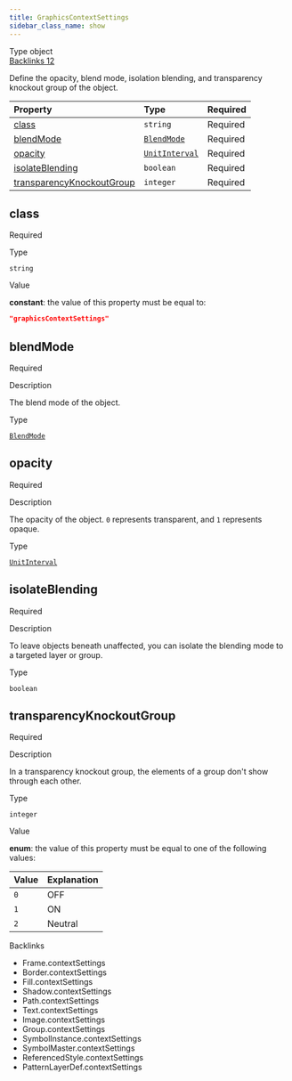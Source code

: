 ```yaml
---
title: GraphicsContextSettings
sidebar_class_name: show
---
```


<div className="section-badges">

<div className="badge type">
        <span className="label">Type</span>
        <span className="value">object</span>
      </div>

<a href="#backlinks" className="badge backlinks">
          <span className="label">Backlinks</span>
          <span className="value">12</span>
        </a>

</div>

Define the opacity, blend mode, isolation blending, and transparency knockout group of the object.

<div className="property-preview">

<div className="property-table">

| Property                                                | Type                                                  | Required                                            |
| :------------------------------------------------------ | :---------------------------------------------------- | :-------------------------------------------------- |
| [class](#class)                                         | `string`                                              | <span className="property-required">Required</span> |
| [blendMode](#blendmode)                                 | [`BlendMode`](/specs/vectorgraphics/blend-mode)       | <span className="property-required">Required</span> |
| [opacity](#opacity)                                     | [`UnitInterval`](/specs/vectorgraphics/unit-interval) | <span className="property-required">Required</span> |
| [isolateBlending](#isolateblending)                     | `boolean`                                             | <span className="property-required">Required</span> |
| [transparencyKnockoutGroup](#transparencyknockoutgroup) | `integer`                                             | <span className="property-required">Required</span> |

</div>

</div>

<div className="property">

<div className="property-heading">

## class

<span className="property-required">Required</span>

</div>

<div className="property-item">

Type

`string`

</div>

<div className="property-item">

Value

<div className="value-description">

**constant**: the value of this property must be equal to:

```json
"graphicsContextSettings"
```

</div>

</div>

</div>

<div className="property">

<div className="property-heading">

## blendMode

<span className="property-required">Required</span>

</div>

<div className="property-item">

Description

The blend mode of the object.

</div>

<div className="property-item">

Type

[`BlendMode`](/specs/vectorgraphics/blend-mode)

</div>

</div>

<div className="property">

<div className="property-heading">

## opacity

<span className="property-required">Required</span>

</div>

<div className="property-item">

Description

The opacity of the object. `0` represents transparent, and `1` represents opaque.

</div>

<div className="property-item">

Type

[`UnitInterval`](/specs/vectorgraphics/unit-interval)

</div>

</div>

<div className="property">

<div className="property-heading">

## isolateBlending

<span className="property-required">Required</span>

</div>

<div className="property-item">

Description

To leave objects beneath unaffected, you can isolate the blending mode to a targeted layer or group.

</div>

<div className="property-item">

Type

`boolean`

</div>

</div>

<div className="property">

<div className="property-heading">

## transparencyKnockoutGroup

<span className="property-required">Required</span>

</div>

<div className="property-item">

Description

In a transparency knockout group, the elements of a group don't show through each other.

</div>

<div className="property-item">

Type

`integer`

</div>

<div className="property-item">

Value

<div className="value-description">

**enum**: the value of this property must be equal to one of the following values:

| Value | Explanation                                     |
| :---- | :---------------------------------------------- |
| `0`   | <div className="enum-description">OFF</div>     |
| `1`   | <div className="enum-description">ON</div>      |
| `2`   | <div className="enum-description">Neutral</div> |

</div>

</div>

</div>

<div id="backlinks" className="section-backlinks">

<div className="backlinks-title">Backlinks</div>

<ul className="backlinks-list">

<li className="backlink">
      <Link to='/specs/vectorgraphics/frame#contextsettings'>Frame.contextSettings</Link>
      </li>

<li className="backlink">
      <Link to='/specs/vectorgraphics/border#contextsettings'>Border.contextSettings</Link>
      </li>

<li className="backlink">
      <Link to='/specs/vectorgraphics/fill#contextsettings'>Fill.contextSettings</Link>
      </li>

<li className="backlink">
      <Link to='/specs/vectorgraphics/shadow#contextsettings'>Shadow.contextSettings</Link>
      </li>

<li className="backlink">
      <Link to='/specs/vectorgraphics/path#contextsettings'>Path.contextSettings</Link>
      </li>

<li className="backlink">
      <Link to='/specs/vectorgraphics/text#contextsettings'>Text.contextSettings</Link>
      </li>

<li className="backlink">
      <Link to='/specs/vectorgraphics/image#contextsettings'>Image.contextSettings</Link>
      </li>

<li className="backlink">
      <Link to='/specs/vectorgraphics/group#contextsettings'>Group.contextSettings</Link>
      </li>

<li className="backlink">
      <Link to='/specs/vectorgraphics/symbol-instance#contextsettings'>SymbolInstance.contextSettings</Link>
      </li>

<li className="backlink">
      <Link to='/specs/vectorgraphics/symbol-master#contextsettings'>SymbolMaster.contextSettings</Link>
      </li>

<li className="backlink">
      <Link to='/specs/vectorgraphics/referenced-style#contextsettings'>ReferencedStyle.contextSettings</Link>
      </li>

<li className="backlink">
      <Link to='/specs/vectorgraphics/pattern-layer-def#contextsettings'>PatternLayerDef.contextSettings</Link>
      </li>

</ul>

</div>
